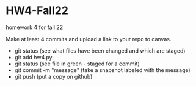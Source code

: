 # HW4-Fall22
homework 4 for fall 22

Make at least 4 commits and upload a link to your repo to canvas.

- git status (see what files have been changed and which are staged)
- git add hw4.py
- git status (see file in green - staged for a commit)
- git commit -m "message" (take a snapshot labeled with the message)
- git push (put a copy on github)
